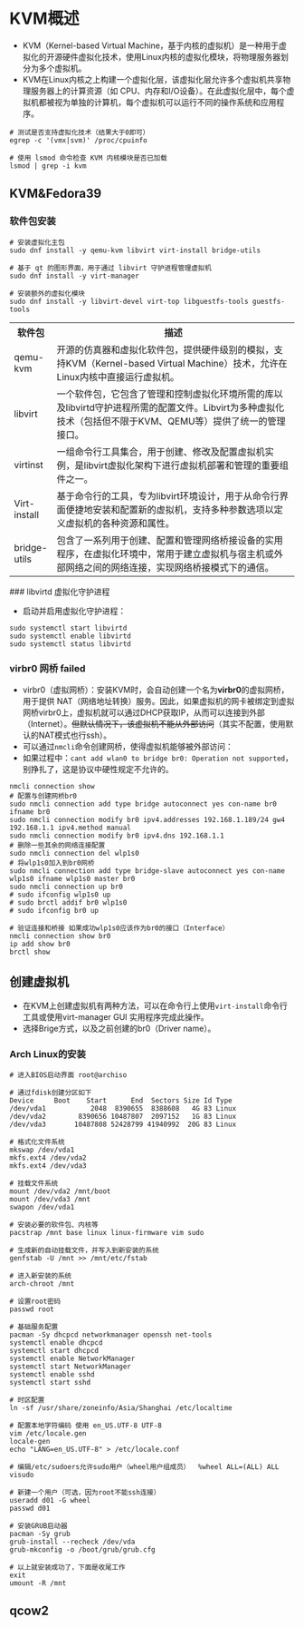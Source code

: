 # KVM概述

- KVM（Kernel-based Virtual Machine，基于内核的虚拟机）是一种用于虚拟化的开源硬件虚拟化技术，使用Linux内核的虚拟化模块，将物理服务器划分为多个虚拟机。
- KVM在Linux内核之上构建一个虚拟化层，该虚拟化层允许多个虚拟机共享物理服务器上的计算资源（如 CPU、内存和I/O设备）。在此虚拟化层中，每个虚拟机都被视为单独的计算机，每个虚拟机可以运行不同的操作系统和应用程序。

```shell
# 测试是否支持虚拟化技术（结果大于0即可）
egrep -c '(vmx|svm)' /proc/cpuinfo

# 使用 lsmod 命令检查 KVM 内核模块是否已加载
lsmod | grep -i kvm
```

## KVM&Fedora39

### 软件包安装

```shell
# 安装虚拟化主包
sudo dnf install -y qemu-kvm libvirt virt-install bridge-utils

# 基于 qt 的图形界面，用于通过 libvirt 守护进程管理虚拟机
sudo dnf install -y virt-manager

# 安装额外的虚拟化模块
sudo dnf install -y libvirt-devel virt-top libguestfs-tools guestfs-tools
```

<table>
  <tr>
    <th width="15%">软件包</th>
    <th width="85%">描述</th>
  </tr>
  <tr>
    <td>qemu-kvm</td>
    <td>开源的仿真器和虚拟化软件包，提供硬件级别的模拟，支持KVM（Kernel-based Virtual Machine）技术，允许在Linux内核中直接运行虚拟机。</td>
  </tr>
  <tr>
    <td>libvirt</td>
    <td>一个软件包，它包含了管理和控制虚拟化环境所需的库以及libvirtd守护进程所需的配置文件。Libvirt为多种虚拟化技术（包括但不限于KVM、QEMU等）提供了统一的管理接口。</td>
  </tr>
  <tr>
    <td>virtinst</td>
    <td>一组命令行工具集合，用于创建、修改及配置虚拟机实例，是libvirt虚拟化架构下进行虚拟机部署和管理的重要组件之一。</td>
  </tr>
  <tr>
    <td>Virt-install</td>
    <td>基于命令行的工具，专为libvirt环境设计，用于从命令行界面便捷地安装和配置新的虚拟机，支持多种参数选项以定义虚拟机的各种资源和属性。</td>
  </tr>
  <tr>
    <td>bridge-utils</td>
    <td>包含了一系列用于创建、配置和管理网络桥接设备的实用程序，在虚拟化环境中，常用于建立虚拟机与宿主机或外部网络之间的网络连接，实现网络桥接模式下的通信。</td>
  </tr>
</table>
### libvirtd 虚拟化守护进程


- 启动并启用虚拟化守护进程：

```shell
sudo systemctl start libvirtd
sudo systemctl enable libvirtd
sudo systemctl status libvirtd
```

### virbr0 网桥 failed

- virbr0（虚拟网桥）：安装KVM时，会自动创建一个名为<b>virbr0</b>的虚拟网桥，用于提供 NAT（网络地址转换）服务。因此，如果虚拟机的网卡被绑定到虚拟网桥virbr0上，虚拟机就可以通过DHCP获取IP，从而可以连接到外部（Internet）。<del>但默认情况下，该虚拟机不能从外部访问</del>（其实不配置，使用默认的NAT模式也行ssh）。
- 可以通过<code>nmcli</code>命令创建网桥，使得虚拟机能够被外部访问：
- 如果过程中：`cant add wlan0 to bridge br0: Operation not supported`，别挣扎了，这是协议中硬性规定不允许的。

```shell
nmcli connection show
# 配置与创建网桥br0
sudo nmcli connection add type bridge autoconnect yes con-name br0 ifname br0
sudo nmcli connection modify br0 ipv4.addresses 192.168.1.189/24 gw4 192.168.1.1 ipv4.method manual
sudo nmcli connection modify br0 ipv4.dns 192.168.1.1
# 删除一些其余的网络连接配置
sudo nmcli connection del wlp1s0
# 将wlp1s0加入到br0网桥
sudo nmcli connection add type bridge-slave autoconnect yes con-name wlp1s0 ifname wlp1s0 master br0
sudo nmcli connection up br0
# sudo ifconfig wlp1s0 up
# sudo brctl addif br0 wlp1s0
# sudo ifconfig br0 up

# 验证连接和桥接 如果成功wlp1s0应该作为br0的接口（Interface）
nmcli connection show br0
ip add show br0
brctl show
```

## 创建虚拟机

- 在KVM上创建虚拟机有两种方法，可以在命令行上使用<code>virt-install</code>命令行工具或使用virt-manager GUI 实用程序完成此操作。
- 选择Brige方式，以及之前创建的br0（Driver name）。

### Arch Linux的安装

```shell
# 进入BIOS启动界面 root@archiso

# 通过fdisk创建分区如下
Device     Boot    Start      End  Sectors Size Id Type
/dev/vda1           2048  8390655  8388608   4G 83 Linux
/dev/vda2        8390656 10487807  2097152   1G 83 Linux
/dev/vda3       10487808 52428799 41940992  20G 83 Linux

# 格式化文件系统
mkswap /dev/vda1
mkfs.ext4 /dev/vda2
mkfs.ext4 /dev/vda3

# 挂载文件系统
mount /dev/vda2 /mnt/boot
mount /dev/vda3 /mnt     
swapon /dev/vda1

# 安装必要的软件包、内核等
pacstrap /mnt base linux linux-firmware vim sudo

# 生成新的自动挂载文件，并写入到新安装的系统
genfstab -U /mnt >> /mnt/etc/fstab

# 进入新安装的系统
arch-chroot /mnt

# 设置root密码
passwd root

# 基础服务配置
pacman -Sy dhcpcd networkmanager openssh net-tools
systemctl enable dhcpcd
systemctl start dhcpcd
systemctl enable NetworkManager
systemctl start NetworkManager
systemctl enable sshd
systemctl start sshd

# 时区配置
ln -sf /usr/share/zoneinfo/Asia/Shanghai /etc/localtime

# 配置本地字符编码 使用 en_US.UTF-8 UTF-8
vim /etc/locale.gen
locale-gen
echo "LANG=en_US.UTF-8" > /etc/locale.conf

# 编辑/etc/sudoers允许sudo用户（wheel用户组成员）  %wheel ALL=(ALL) ALL
visudo

# 新建一个用户（可选，因为root不能ssh连接）
useradd d01 -G wheel
passwd d01

# 安装GRUB启动器
pacman -Sy grub
grub-install --recheck /dev/vda
grub-mkconfig -o /boot/grub/grub.cfg

# 以上就安装成功了，下面是收尾工作
exit
umount -R /mnt
```

## qcow2